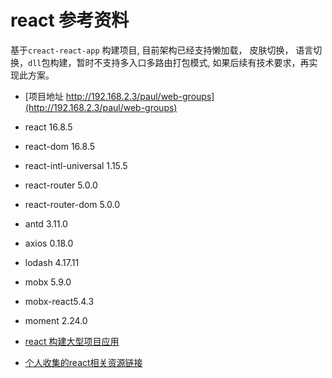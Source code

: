 # react 参考资料

基于`creact-react-app` 构建项目, 目前架构已经支持懒加载， 皮肤切换， 语言切换，`dll`包构建，暂时不支持多入口多路由打包模式, 如果后续有技术要求，再实现此方案。

- [项目地址 http://192.168.2.3/paul/web-groups](http://192.168.2.3/paul/web-groups)
- react 16.8.5

- react-dom 16.8.5

- react-intl-universal 1.15.5

- react-router 5.0.0

- react-router-dom 5.0.0

- antd 3.11.0

- axios 0.18.0

- lodash 4.17.11

- mobx 5.9.0

- mobx-react5.4.3

- moment 2.24.0

- [react 构建大型项目应用](https://github.com/CoderZF/jianshu-pc)

- [个人收集的react相关资源链接](https://github.com/LeuisKen/react-collection)